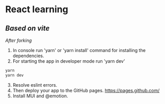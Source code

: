 # React learning

## _Based on vite_

_After forking_

1) In console run 'yarn' or 'yarn install' command for installing the dependencies.
2) For starting the app in developer mode run 'yarn dev'

```sh
yarn
yarn dev 
```

3) Resolve eslint errors.
4) Then deploy your app to the GitHub pages. <https://pages.github.com/>
5) Install MUI and @emotion.
